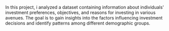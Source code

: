 In this project, i analyzed a dataset containing information about individuals' investment preferences, objectives, and reasons for investing in various avenues. The goal is to gain insights into the factors influencing investment decisions and identify patterns among different demographic groups.
